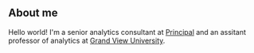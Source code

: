 ## About me
Hello world! I'm a senior analytics consultant at [Principal](https://www.principal.com/) and an assitant professor of analytics at [Grand View University](https://www.grandview.edu/).   
